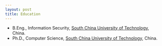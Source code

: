 ```yaml
---
layout: post
title: Education
---
```

<ul>
<li><span style="font-size: 100%;">B.Eng., Information Security, <a href="http://www.scut.edu.cn/cs">South China University of Technology</a>, China.</span></li>
<li><span style="font-size: 100%;">Ph.D., Computer Science, <a href="http://ww1.math.nus.edu.sg/">South China University of Technology</a>, China.</span></li>
</ul>

